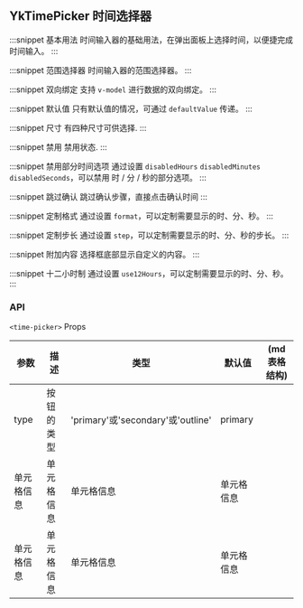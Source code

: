## YkTimePicker 时间选择器

:::snippet
基本用法
时间输入器的基础用法，在弹出面板上选择时间，以便捷完成时间输入。
<BasicTimePicker/>
:::

:::snippet
范围选择器
时间输入器的范围选择器。
<BasicTimePicker/>
:::

:::snippet
双向绑定
支持 `v-model` 进行数据的双向绑定。
<DoubleBind/>
:::

:::snippet
默认值
只有默认值的情况，可通过 `defaultValue` 传递。
<DefaultValue/>
:::

:::snippet
尺寸
有四种尺寸可供选择.
<SizeChoice/>
:::

:::snippet
禁用
禁用状态.
<DisabledPicker/>
:::

:::snippet
禁用部分时间选项
通过设置 `disabledHours` `disabledMinutes` `disabledSeconds`，可以禁用 时 / 分 / 秒的部分选项。
<DisabledOptions/>
:::

:::snippet
跳过确认
跳过确认步骤，直接点击确认时间
<IgnoreConfirm/>
:::

:::snippet
定制格式
通过设置 `format`，可以定制需要显示的时、分、秒。
<FormatTime/>
:::

:::snippet
定制步长
通过设置 `step`，可以定制需要显示的时、分、秒的步长。
<CustomStep/>
:::

:::snippet
附加内容
选择框底部显示自定义的内容。
<ExtraContent/>
:::

:::snippet
十二小时制
通过设置 `use12Hours`，可以定制需要显示的时、分、秒。
<TwelveTime/>
:::

### API

`<time-picker>` Props

| 参数       | 描述       | 类型                              | 默认值     | (md 表格结构) |
| ---------- | ---------- | --------------------------------- | ---------- | ------------- |
| type       | 按钮的类型 | 'primary'或'secondary'或'outline' | primary    |
| 单元格信息 | 单元格信息 | 单元格信息                        | 单元格信息 |
| 单元格信息 | 单元格信息 | 单元格信息                        | 单元格信息 |
